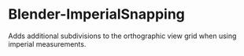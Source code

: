 # Blender-ImperialSnapping
Adds additional subdivisions to the orthographic view grid when using imperial measurements.
